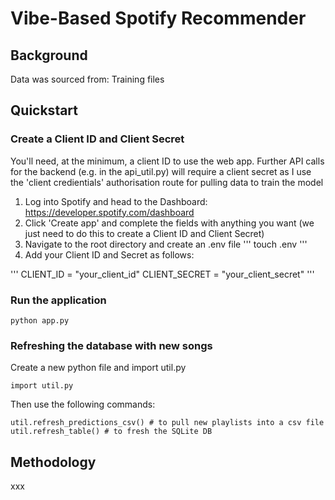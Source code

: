 # Vibe-Based Spotify Recommender #

## Background ##
Data was sourced from:
Training files

## Quickstart ##
### Create a Client ID and Client Secret ###
You'll need, at the minimum, a client ID to use the web app.
Further API calls for the backend (e.g. in the api_util.py) will require a client secret as I use the 'client credientials' authorisation route for pulling data to train the model
1. Log into Spotify and head to the Dashboard: https://developer.spotify.com/dashboard
2. Click 'Create app' and complete the fields with anything you want (we just need to do this to create a Client ID and Client Secret)
3. Navigate to the root directory and create an .env file
'''
    touch .env
'''
4. Add your Client ID and Secret as follows:

'''
    CLIENT_ID = "your_client_id"
    CLIENT_SECRET = "your_client_secret"
'''

### Run the application ###

    python app.py

### Refreshing the database with new songs ###
Create a new python file and import util.py

    import util.py
    
Then use the following commands:

    util.refresh_predictions_csv() # to pull new playlists into a csv file
    util.refresh_table() # to fresh the SQLite DB

## Methodology ##
xxx

